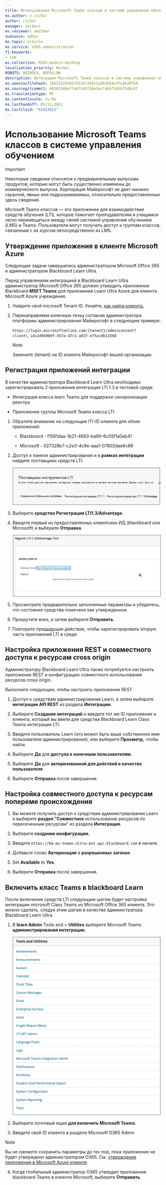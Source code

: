 ```yaml
---
title: Использование Microsoft Teams классов в системе управления обучением
ms.author: v-cichur
author: cichur
manager: serdars
ms.reviewer: amitman
audience: admin
ms.topic: article
ms.service: o365-administration
f1.keywords:
- CSH
ms.collection: M365-modern-desktop
localization_priority: Normal
ROBOTS: NOINDEX, NOFOLLOW
description: Интеграция Microsoft Teams классов в систему управления обучением
ms.openlocfilehash: 18d33225dd57932af20421c6b3b5dc4fe3b397b8
ms.sourcegitcommit: 68383240ef7a673d5f28e2ecfab9f105bf1d8c8f
ms.translationtype: MT
ms.contentlocale: ru-RU
ms.lasthandoff: 05/11/2021
ms.locfileid: "52327823"
---
```

# <a name="use-microsoft-teams-classes-in-your-learning-management-system"></a>Использование Microsoft Teams классов в системе управления обучением

> [!IMPORTANT]
> Некоторые сведения относятся к предварительным выпускам продуктов, которые могут быть существенно изменены до коммерческого выпуска. Корпорация Майкрософт не дает никаких гарантий, явных или подразумеваемых, относительно предоставленных здесь сведений.

Microsoft Teams классов — это приложение для взаимодействия средств обучения (LTI), которое помогает преподавателям и учащимся легко перемещаться между своей системой управления обучением (LMS) и Teams. Пользователи могут получать доступ к группам классов, связанным с их курсом непосредственно из LMS.

## <a name="approve-the-app-in-the-microsoft-azure-tenant"></a>Утверждение приложения в клиенте Microsoft Azure

Следующие задачи завершались администратором Microsoft Office 365 и администратором Blackboard Learn Ultra.

Перед управлением интеграцией в Blackboard Learn Ultra администратор Microsoft Office 365 должен утвердить приложение Blackboard **MSFT Teams** для приложения Learn Ultra Azure для клиента Microsoft Azure учреждения.

1. Найдите свой microsoft Tenant ID. Узнайте, [как найти клиента.](/azure/active-directory/fundamentals/active-directory-how-to-find-tenant)

2. Перенаправляем конечную точку согласия администратора платформы администрирования Майкрософт в следующем примере:

   `https://login.microsoftonline.com/{tenant}/adminconsent?client\_id=2d94989f-457a-47c1-a637-e75acdb11568`

   > [!NOTE]
   > Замените {tenant} на ID клиента Майкрософт вашей организации.

## <a name="register-the-integration-apps"></a>Регистрация приложений интеграции

В качестве администратора Blackboard Learn Ultra необходимо зарегистрировать 2 приложения интеграции LTI 1.3 в тестовой среде:

- Интеграция класса learn Teams для поддержки синхронизации реестра

- Приложение группы Microsoft Teams класса LTI

1. Обратите внимание на следующие ITI-ID клиента для обоих приложений:

    - Blackboard - f1561daa-1b21-4693-ba90-6c55f1a0eb41

    - Microsoft - 027328b7-c2e3-4c9e-aaa1-07802dae6c89

2. Доступ к панели администрирования и в **рамках интеграции** найдите поставщики средств LTI.

   ![это диалоговое окно поставщика инструментов LTI, отображает список поставщиков](../media/lti-media/lti-tool-providers.png)

3. Выберите **средство Регистрация LTI1.3/Advantage.**

4. Введите первый из предоставленных клиентских ИД (blackboard или Microsoft) и выберите **Отправка**.

   ![средство регистрации LTI с полем для ввода клиентского id](../media/lti-media/register-tool.png)

5. Просмотрите предварительно заполненные параметры и убедитесь, что состояние средства помечено как утвержденное.

6. Прокрутите вниз, а затем выберите **Отправить**.

7. Повторите предыдущие действия, чтобы зарегистрировать вторую часть приложений LTI в среде.

## <a name="set-up-the-rest-application-and-cross-origin-resource-sharing"></a>Настройка приложения REST и совместного доступа к ресурсам cross origin

Администратору Blackboard Learn Ultra также потребуется настроить приложение REST и конфигурацию совместного использования ресурсов cross origin.

Выполните следующее, чтобы настроить приложение REST

1. Доступ к средствам администрирования Learn, а затем выберите **интеграции API REST** из раздела **Интеграции.**

2. Выберите **Создание интеграций** и введите тот же ID приложения и клиента, который вы ввели для средства Blackboard Learn Class Teams интеграции LTI.

3. Введите пользователь Learn (это может быть ваше собственное имя пользователя администрирования), или выберите **Просмотр,** чтобы найти.

4. Выберите **Да** для **доступа к конечным пользователям.**

5. Выберите **Да** для **авторизованной для действий в качестве пользователя**

6. Выберите **Отправка** после завершения.

## <a name="set-up-cross-origin-resource-sharing"></a>Настройка совместного доступа к ресурсам попереме происхождения

1. Вы можете получить доступ к средствам администрирования Learn и выберите **раздел "Совместное** использование ресурсов по пересеченным ресурсам" из раздела **Интеграция.**

2. Выберите **создание конфигурации.**

3. Введите `https://bb-ms-teams-ultra-ext.api.blackboard.com` в начале.

4. Добавьте слово **Авторизация** в **разрешенных загонах**.

5. Set **Available** to **Yes**.

6. Выберите **Отправка** после завершения.

## <a name="enable-class-teams-in-blackboard-learn"></a>Включить класс Teams в blackboard Learn

После включения средств LTI следующим шагом будет настройка интеграции microsoft Class Teams из Microsoft Office 365 клиента. Это можно сделать, следуя этим шагам в качестве администратора Blackboard Learn Ultra.

1. В **learn Admin** Tools and  >  **Utilities** выберите Microsoft Teams **администрирования интеграции.**

   ![диалоговое окно инструментов и утилит со списком доступных инструментов](../media/lti-media/tools-utilities.png)

2. Выберите почтовый ящик **для включить Microsoft Teams.**

3. Введите свой ID клиента в разделе Microsoft O365 Admin

 > [!NOTE]
 > Вы не сможете сохранить параметры до тех пор, пока приложение не будет утверждено администратором O365. См. [утверждение приложения в Microsoft Azure клиенте](#approve-the-app-in-the-microsoft-azure-tenant).

4. Когда глобальный администратор O365 утвердил приложение blackboard Teams в клиенте Microsoft, выберите **Отправить**.
